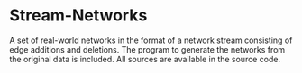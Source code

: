 # Stream-Networks
A set of real-world networks in the format of a network stream consisting of edge additions and deletions. The program to generate the networks from the original data is included. All sources are available in the source code.
